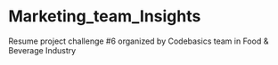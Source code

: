 # Marketing_team_Insights
Resume project challenge #6 organized by Codebasics team in Food &amp; Beverage Industry
